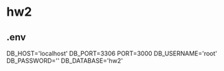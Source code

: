 # hw2
## .env
DB_HOST='localhost'
DB_PORT=3306
PORT=3000
DB_USERNAME='root'
DB_PASSWORD=''
DB_DATABASE='hw2'
